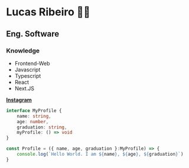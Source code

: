 # Lucas Ribeiro 🥷🏼

## **Eng. Software** 

### **Knowledge**
- Frontend-Web
- Javascript
- Typescript
- React
- Next.JS

[**Instagram**](https://www.instagram.com/lucas.rl7/)

```typescript
interface MyProfile {
    name: string,
    age: number,
    graduation: string,
    myProfile: () => void
}

const Profile = ({ name, age, graduation }:MyProfile) => {
    console.log(`Hello World. I am ${name}, ${age}, ${graduation}`)
}
```
